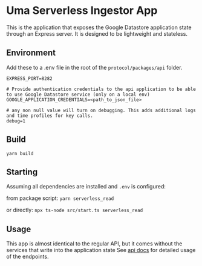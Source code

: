 # Uma Serverless Ingestor App

This is the application that exposes the Google Datastore application state through an Express server. It is designed to be lightweight and stateless.

## Environment

Add these to a .env file in the root of the `protocol/packages/api` folder.

```
EXPRESS_PORT=8282

# Provide authentication credentials to the api application to be able to use Google Datastore service (only on a local env)
GOOGLE_APPLICATION_CREDENTIALS=<path_to_json_file>

# any non null value will turn on debugging. This adds additional logs and time profiles for key calls.
debug=1
```

## Build

`yarn build`

## Starting

Assuming all dependencies are installed and `.env` is configured:

from package script:
`yarn serverless_read`

or directly:
`npx ts-node src/start.ts serverless_read`

## Usage

This app is almost identical to the regular API, but it comes without the services that write into the application state
See [api docs]('../api/README.md') for detailed usage of the endpoints.
